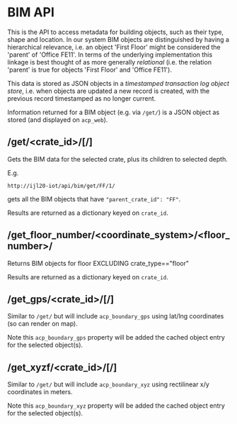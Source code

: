 # BIM API

This is the API to access metadata for building objects, such as their type, shape and location. In our system BIM objects
are distinguished by having a hierarchical relevance, i.e. an object 'First Floor' might be considered the 'parent' of
'Office FE11'. In terms of the underlying implementation this linkage is best thought of as more generally *relational* (i.e. the
relation 'parent' is true for objects 'First Floor' and 'Office FE11').

This data is stored as JSON objects in a *timestamped transaction log object store*, i.e. when objects are updated a new record
is created, with the previous record timestamped as no longer current.

Information returned for a BIM object (e.g. via `/get/`) is a JSON object as stored (and displayed on `acp_web`).

## /get/<crate_id>/[<depth>/]

Gets the BIM data for the selected crate, plus its children to selected depth.

E.g.
```
http://ijl20-iot/api/bim/get/FF/1/
```
gets all the BIM objects that have `"parent_crate_id": "FF"`.

Results are returned as a dictionary keyed on `crate_id`.

## /get_floor_number/<coordinate_system>/<floor_number>/

Returns BIM objects for floor EXCLUDING crate_type=="floor"

Results are returned as a dictionary keyed on `crate_id`.

## /get_gps/<crate_id>/[<depth>/]

Similar to `/get/` but will include `acp_boundary_gps` using lat/lng coordinates (so can render on map).

Note this `acp_boundary_gps` property will be added the cached object entry for the selected object(s).

## /get_xyzf/<crate_id>/[<depth>/]

Similar to `/get/` but will include `acp_boundary_xyz` using rectilinear x/y coordinates in meters.

Note this `acp_boundary_xyz` property will be added the cached object entry for the selected object(s).
